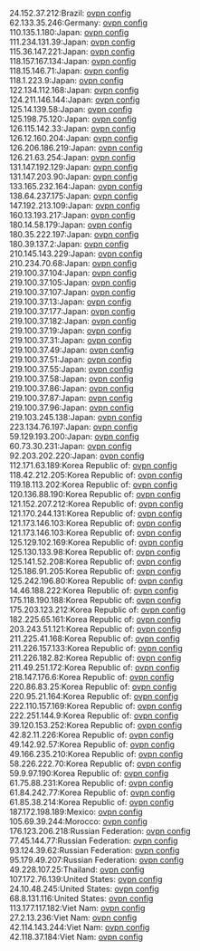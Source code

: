 24.152.37.212:Brazil: [ovpn config](vpn/24_152_37_212.ovpn)  
62.133.35.246:Germany: [ovpn config](vpn/62_133_35_246.ovpn)  
110.135.1.180:Japan: [ovpn config](vpn/110_135_1_180.ovpn)  
111.234.131.39:Japan: [ovpn config](vpn/111_234_131_39.ovpn)  
115.36.147.221:Japan: [ovpn config](vpn/115_36_147_221.ovpn)  
118.157.167.134:Japan: [ovpn config](vpn/118_157_167_134.ovpn)  
118.15.146.71:Japan: [ovpn config](vpn/118_15_146_71.ovpn)  
118.1.223.9:Japan: [ovpn config](vpn/118_1_223_9.ovpn)  
122.134.112.168:Japan: [ovpn config](vpn/122_134_112_168.ovpn)  
124.211.146.144:Japan: [ovpn config](vpn/124_211_146_144.ovpn)  
125.14.139.58:Japan: [ovpn config](vpn/125_14_139_58.ovpn)  
125.198.75.120:Japan: [ovpn config](vpn/125_198_75_120.ovpn)  
126.115.142.33:Japan: [ovpn config](vpn/126_115_142_33.ovpn)  
126.12.160.204:Japan: [ovpn config](vpn/126_12_160_204.ovpn)  
126.206.186.219:Japan: [ovpn config](vpn/126_206_186_219.ovpn)  
126.21.63.254:Japan: [ovpn config](vpn/126_21_63_254.ovpn)  
131.147.192.129:Japan: [ovpn config](vpn/131_147_192_129.ovpn)  
131.147.203.90:Japan: [ovpn config](vpn/131_147_203_90.ovpn)  
133.165.232.164:Japan: [ovpn config](vpn/133_165_232_164.ovpn)  
138.64.237.175:Japan: [ovpn config](vpn/138_64_237_175.ovpn)  
147.192.213.109:Japan: [ovpn config](vpn/147_192_213_109.ovpn)  
160.13.193.217:Japan: [ovpn config](vpn/160_13_193_217.ovpn)  
180.14.58.179:Japan: [ovpn config](vpn/180_14_58_179.ovpn)  
180.35.222.197:Japan: [ovpn config](vpn/180_35_222_197.ovpn)  
180.39.137.2:Japan: [ovpn config](vpn/180_39_137_2.ovpn)  
210.145.143.229:Japan: [ovpn config](vpn/210_145_143_229.ovpn)  
210.234.70.68:Japan: [ovpn config](vpn/210_234_70_68.ovpn)  
219.100.37.104:Japan: [ovpn config](vpn/219_100_37_104.ovpn)  
219.100.37.105:Japan: [ovpn config](vpn/219_100_37_105.ovpn)  
219.100.37.107:Japan: [ovpn config](vpn/219_100_37_107.ovpn)  
219.100.37.13:Japan: [ovpn config](vpn/219_100_37_13.ovpn)  
219.100.37.177:Japan: [ovpn config](vpn/219_100_37_177.ovpn)  
219.100.37.182:Japan: [ovpn config](vpn/219_100_37_182.ovpn)  
219.100.37.19:Japan: [ovpn config](vpn/219_100_37_19.ovpn)  
219.100.37.31:Japan: [ovpn config](vpn/219_100_37_31.ovpn)  
219.100.37.49:Japan: [ovpn config](vpn/219_100_37_49.ovpn)  
219.100.37.51:Japan: [ovpn config](vpn/219_100_37_51.ovpn)  
219.100.37.55:Japan: [ovpn config](vpn/219_100_37_55.ovpn)  
219.100.37.58:Japan: [ovpn config](vpn/219_100_37_58.ovpn)  
219.100.37.86:Japan: [ovpn config](vpn/219_100_37_86.ovpn)  
219.100.37.87:Japan: [ovpn config](vpn/219_100_37_87.ovpn)  
219.100.37.96:Japan: [ovpn config](vpn/219_100_37_96.ovpn)  
219.103.245.138:Japan: [ovpn config](vpn/219_103_245_138.ovpn)  
223.134.76.197:Japan: [ovpn config](vpn/223_134_76_197.ovpn)  
59.129.193.200:Japan: [ovpn config](vpn/59_129_193_200.ovpn)  
60.73.30.231:Japan: [ovpn config](vpn/60_73_30_231.ovpn)  
92.203.202.220:Japan: [ovpn config](vpn/92_203_202_220.ovpn)  
112.171.63.189:Korea Republic of: [ovpn config](vpn/112_171_63_189.ovpn)  
118.42.212.205:Korea Republic of: [ovpn config](vpn/118_42_212_205.ovpn)  
119.18.113.202:Korea Republic of: [ovpn config](vpn/119_18_113_202.ovpn)  
120.136.88.190:Korea Republic of: [ovpn config](vpn/120_136_88_190.ovpn)  
121.152.207.212:Korea Republic of: [ovpn config](vpn/121_152_207_212.ovpn)  
121.170.244.131:Korea Republic of: [ovpn config](vpn/121_170_244_131.ovpn)  
121.173.146.103:Korea Republic of: [ovpn config](vpn/121_173_146_103.ovpn)  
121.173.146.103:Korea Republic of: [ovpn config](vpn/121_173_146_103.ovpn)  
125.129.102.169:Korea Republic of: [ovpn config](vpn/125_129_102_169.ovpn)  
125.130.133.98:Korea Republic of: [ovpn config](vpn/125_130_133_98.ovpn)  
125.141.52.208:Korea Republic of: [ovpn config](vpn/125_141_52_208.ovpn)  
125.186.91.205:Korea Republic of: [ovpn config](vpn/125_186_91_205.ovpn)  
125.242.196.80:Korea Republic of: [ovpn config](vpn/125_242_196_80.ovpn)  
14.46.188.222:Korea Republic of: [ovpn config](vpn/14_46_188_222.ovpn)  
175.118.190.188:Korea Republic of: [ovpn config](vpn/175_118_190_188.ovpn)  
175.203.123.212:Korea Republic of: [ovpn config](vpn/175_203_123_212.ovpn)  
182.225.65.161:Korea Republic of: [ovpn config](vpn/182_225_65_161.ovpn)  
203.243.51.121:Korea Republic of: [ovpn config](vpn/203_243_51_121.ovpn)  
211.225.41.168:Korea Republic of: [ovpn config](vpn/211_225_41_168.ovpn)  
211.226.157.133:Korea Republic of: [ovpn config](vpn/211_226_157_133.ovpn)  
211.226.182.82:Korea Republic of: [ovpn config](vpn/211_226_182_82.ovpn)  
211.49.251.172:Korea Republic of: [ovpn config](vpn/211_49_251_172.ovpn)  
218.147.176.6:Korea Republic of: [ovpn config](vpn/218_147_176_6.ovpn)  
220.86.83.25:Korea Republic of: [ovpn config](vpn/220_86_83_25.ovpn)  
220.95.21.164:Korea Republic of: [ovpn config](vpn/220_95_21_164.ovpn)  
222.110.157.169:Korea Republic of: [ovpn config](vpn/222_110_157_169.ovpn)  
222.251.144.9:Korea Republic of: [ovpn config](vpn/222_251_144_9.ovpn)  
39.120.153.252:Korea Republic of: [ovpn config](vpn/39_120_153_252.ovpn)  
42.82.11.226:Korea Republic of: [ovpn config](vpn/42_82_11_226.ovpn)  
49.142.92.57:Korea Republic of: [ovpn config](vpn/49_142_92_57.ovpn)  
49.166.235.210:Korea Republic of: [ovpn config](vpn/49_166_235_210.ovpn)  
58.226.222.70:Korea Republic of: [ovpn config](vpn/58_226_222_70.ovpn)  
59.9.97.190:Korea Republic of: [ovpn config](vpn/59_9_97_190.ovpn)  
61.75.88.231:Korea Republic of: [ovpn config](vpn/61_75_88_231.ovpn)  
61.84.242.77:Korea Republic of: [ovpn config](vpn/61_84_242_77.ovpn)  
61.85.38.214:Korea Republic of: [ovpn config](vpn/61_85_38_214.ovpn)  
187.172.198.189:Mexico: [ovpn config](vpn/187_172_198_189.ovpn)  
105.69.39.244:Morocco: [ovpn config](vpn/105_69_39_244.ovpn)  
176.123.206.218:Russian Federation: [ovpn config](vpn/176_123_206_218.ovpn)  
77.45.144.77:Russian Federation: [ovpn config](vpn/77_45_144_77.ovpn)  
93.124.39.62:Russian Federation: [ovpn config](vpn/93_124_39_62.ovpn)  
95.179.49.207:Russian Federation: [ovpn config](vpn/95_179_49_207.ovpn)  
49.228.107.25:Thailand: [ovpn config](vpn/49_228_107_25.ovpn)  
107.172.76.139:United States: [ovpn config](vpn/107_172_76_139.ovpn)  
24.10.48.245:United States: [ovpn config](vpn/24_10_48_245.ovpn)  
68.8.131.116:United States: [ovpn config](vpn/68_8_131_116.ovpn)  
113.177.117.182:Viet Nam: [ovpn config](vpn/113_177_117_182.ovpn)  
27.2.13.236:Viet Nam: [ovpn config](vpn/27_2_13_236.ovpn)  
42.114.143.244:Viet Nam: [ovpn config](vpn/42_114_143_244.ovpn)  
42.118.37.184:Viet Nam: [ovpn config](vpn/42_118_37_184.ovpn)  

